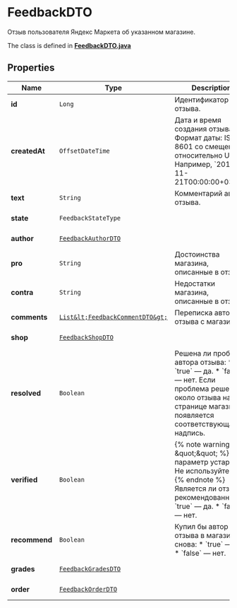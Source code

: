 

# FeedbackDTO

Отзыв пользователя Яндекс Маркета об указанном магазине.

The class is defined in **[FeedbackDTO.java](../../src/main/java/org/openapitools/model/FeedbackDTO.java)**

## Properties

Name | Type | Description | Notes
------------ | ------------- | ------------- | -------------
**id** | `Long` | Идентификатор отзыва. |  [optional property]
**createdAt** | `OffsetDateTime` | Дата и время создания отзыва.  Формат даты: ISO 8601 со смещением относительно UTC. Например, &#x60;2017-11-21T00:00:00+03:00&#x60;.  |  [optional property]
**text** | `String` | Комментарий автора отзыва. |  [optional property]
**state** | `FeedbackStateType` |  |  [optional property]
**author** | [`FeedbackAuthorDTO`](FeedbackAuthorDTO.md) |  |  [optional property]
**pro** | `String` | Достоинства магазина, описанные в отзыве. |  [optional property]
**contra** | `String` | Недостатки магазина, описанные в отзыве. |  [optional property]
**comments** | [`List&lt;FeedbackCommentDTO&gt;`](FeedbackCommentDTO.md) | Переписка автора отзыва с магазином. | 
**shop** | [`FeedbackShopDTO`](FeedbackShopDTO.md) |  |  [optional property]
**resolved** | `Boolean` | Решена ли проблема автора отзыва:  * &#x60;true&#x60; — да. * &#x60;false&#x60; — нет.  Если проблема решена, около отзыва на странице магазина появляется соответствующая надпись.  |  [optional property]
**verified** | `Boolean` | {% note warning \&quot;\&quot; %}  Этот параметр устарел. Не используйте его.  {% endnote %}  Является ли отзыв рекомендованным:  * &#x60;true&#x60; — да. * &#x60;false&#x60; — нет.  |  [optional property]
**recommend** | `Boolean` | Купил бы автор отзыва в магазине снова:  * &#x60;true&#x60; — да. * &#x60;false&#x60; — нет.  |  [optional property]
**grades** | [`FeedbackGradesDTO`](FeedbackGradesDTO.md) |  |  [optional property]
**order** | [`FeedbackOrderDTO`](FeedbackOrderDTO.md) |  |  [optional property]
















